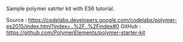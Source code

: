 Sample polymer satrter kit with ES6 tutorial.

Source : https://codelabs.developers.google.com/codelabs/polymer-es2015/index.html?index=..%2F..%2Findex#0
GitHub : https://github.com/PolymerElements/polymer-starter-kit